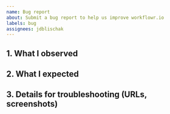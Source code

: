 ```yaml
---
name: Bug report
about: Submit a bug report to help us improve workflowr.io
labels: bug
assignees: jdblischak
---
```


## 1. What I observed

## 2. What I expected

## 3. Details for troubleshooting (URLs, screenshots)
